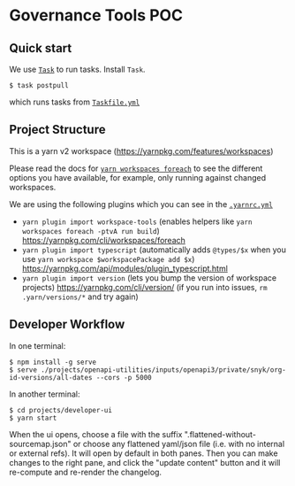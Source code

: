 # Governance Tools POC


## Quick start
We use [`Task`](https://taskfile.dev) to run tasks. Install `Task`.
```
$ task postpull
```
which runs tasks from [`Taskfile.yml`](Taskfile.yml)



## Project Structure
This is a yarn v2 workspace (https://yarnpkg.com/features/workspaces)

Please read the docs for [`yarn workspaces foreach`](https://yarnpkg.com/cli/workspaces/foreach) to see the different options you have available, for example, only running against changed workspaces.

We are using the following plugins which you can see in the [`.yarnrc.yml`](.yarnrc.yml)
- `yarn plugin import workspace-tools` (enables helpers like `yarn workspaces foreach -ptvA run build`) https://yarnpkg.com/cli/workspaces/foreach
- `yarn plugin import typescript` (automatically adds `@types/$x` when you use `yarn workspace $workspacePackage add $x`) https://yarnpkg.com/api/modules/plugin_typescript.html
- `yarn plugin import version` (lets you bump the version of workspace projects) https://yarnpkg.com/cli/version/ (if you run into issues, `rm .yarn/versions/*` and try again)


## Developer Workflow

In one terminal:
```
$ npm install -g serve
$ serve ./projects/openapi-utilities/inputs/openapi3/private/snyk/org-id-versions/all-dates --cors -p 5000
```
In another terminal:
```
$ cd projects/developer-ui
$ yarn start
```

When the ui opens, choose a file with the suffix ".flattened-without-sourcemap.json" or choose any flattened yaml/json file (i.e. with no internal or external refs). It will open by default in both panes. Then you can make changes to the right pane, and click the "update content" button and it will re-compute and re-render the changelog. 